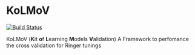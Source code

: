 # KoLMoV

[![Build Status](https://travis-ci.org/micaelverissimo/kolmov.svg?branch=master)](https://travis-ci.org/micaelverissimo/kolmov)

KoLMoV (**K**it **o**f **L**earning **M**odels **V**alidation) A Framework to perfomance the cross validation for Ringer tunings
